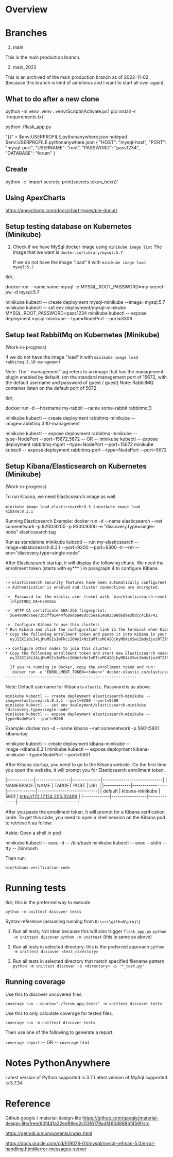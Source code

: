# Overview

# Branches

1.  main

This is the main production branch.

2.  main_2022

This is an archived of the main production branch as of 2022-11-02
(because this branch is kind of ambitious and I want to start all over again).


## What to do after a new clone

python -m venv .venv
.\.venv\Scripts\Activate.ps1
pip install -r .\requirements.txt

python .\flask_app.py

"{}" > $env:USERPROFILE\.pythonanywhere.json
notepad $env:USERPROFILE\.pythonanywhere.json
{
    "HOST": "mysql-host",
    "PORT": "mysql-port",
    "USERNAME": "root",
    "PASSWORD": "pass1234",
    "DATABASE": "forum"
}


## Create
python -c 'import secrets; print(secrets.token_hex())'

## Using ApexCharts

https://apexcharts.com/docs/chart-types/pie-donut/


## Setup testing database on Kubernetes (Minikube)

1.  Check if we have MySql docker image using `minikube image list`
    The image that we want is `docker.io/library/mysql:5.7`

    If we do not have the image "load" it with `minikube image load mysql:5.7`

tldr;

docker run --name some-mysql -e MYSQL_ROOT_PASSWORD=my-secret-pw -d mysql:5.7

minikube kubectl -- create deployment mysql-minikube --image=mysql:5.7
minikube kubectl -- set env deployment/mysql-minikube MYSQL_ROOT_PASSWORD=pass1234
minikube kubectl -- expose deployment mysql-minikube --type=NodePort --port=3306


## Setup test RabbitMq on Kubernetes (Minikube)

(Work-in-progress)

If we do not have the image "load" it with `minikube image load rabbitmq:3.10-management`

Note: The '-management' tag refers to an image that has the management plugin enabled by default.
      (on the standard management port of 15672, with the default username and password of guest / guest)
Note: RabbitMQ container listen on the default port of 5672.

tldr;

docker run -d --hostname my-rabbit --name some-rabbit rabbitmq:3

minikube kubectl -- create deployment rabbitmq-minikube --image=rabbitmq:3.10-management

minikube kubectl -- expose deployment rabbitmq-minikube --type=NodePort --port=15672,5672
-- OR --
minikube kubectl -- expose deployment rabbitmq-mgmt --type=NodePort --port=15672
minikube kubectl -- expose deployment rabbitmq-port --type=NodePort --port=5672



## Setup Kibana/Elasticsearch on Kubernetes (Minikube)

(Work-in-progress)

To run Kibana, we need Elasticsearch image as well.

`minikube image load elasticsearch:8.3.1`
`minikube image load kibana:8.3.1`

Running Elasticsearch
Example: docker run -d --name elasticsearch --net somenetwork -p 9200:9200 -p 9300:9300 -e "discovery.type=single-node" elasticsearch:tag

Run as standalone
minikube kubectl -- run my-elasticsearch --image=elasticsearch:8.3.1 --port=9200 --port=9300 -it --rm --env="discovery.type=single-node"

After Elasticsearch startup, it will display the following chunk.
We need the enrollment token (starts with ey*** ) in paragraph 4 to configure Kibana

```txt
---------------------------------------------------------
-> Elasticsearch security features have been automatically configured!
-> Authentication is enabled and cluster connections are encrypted.

->  Password for the elastic user (reset with `bin/elasticsearch-reset-password -u elastic`):
  lnlp8t9DQ_UA+F39VZGx

->  HTTP CA certificate SHA-256 fingerprint:
  56e4909d76ee73bcff91444f689d6a46dcc5eaa14882398d6d9e3bdcc41ba741

->  Configure Kibana to use this cluster:
* Run Kibana and click the configuration link in the terminal when Kibana starts.
* Copy the following enrollment token and paste it into Kibana in your browser (valid for the next 30 minutes):
  eyJ2ZXIiOiI4LjMuMSIsImFkciI6WyIxNzIuMTcuMC42OjkyMDAiXSwiZmdyIjoiNTZlNDkwOWQ3NmVlNzNiY2ZmOTE0NDRmNjg5ZDZhNDZkY2M1ZWFhMTQ4ODIzOThkNmQ5ZTNiZGNjNDFiYTc0MSIsImtleSI6IkFDaEQwb0VCd2R5VVAtZHpEVlc0OnVsZ2ZDN1VuUkRDTkN0THNsV3QtTHcifQ==

-> Configure other nodes to join this cluster:
* Copy the following enrollment token and start new Elasticsearch nodes with `bin/elasticsearch --enrollment-token <token>` (valid for the next 30 minutes):
  eyJ2ZXIiOiI4LjMuMSIsImFkciI6WyIxNzIuMTcuMC42OjkyMDAiXSwiZmdyIjoiNTZlNDkwOWQ3NmVlNzNiY2ZmOTE0NDRmNjg5ZDZhNDZkY2M1ZWFhMTQ4ODIzOThkNmQ5ZTNiZGNjNDFiYTc0MSIsImtleSI6IkFpaEQwb0VCd2R5VVAtZHpEVlhtOjE2V1E5cGVPUVIyV0ctNFVDYjhEUXcifQ==

  If you're running in Docker, copy the enrollment token and run:
  `docker run -e "ENROLLMENT_TOKEN=<token>" docker.elastic.co/elasticsearch/elasticsearch:8.3.1`
---------------------------------------------------------
```


Note: Default username for Kibana is `elastic`. Password is as above.


```cmd: Not working: Attempt to get Elasticsearch running on deployment
minikube kubectl -- create deployment elasticsearch-minikube --image=elasticsearch:8.3.1 --port=9200 --port=9300
minikube kubectl -- set env deployment/elasticsearch-minikube "discovery.type=single-node"
minikube kubectl -- expose deployment elasticsearch-minikube --type=NodePort --port=9200
```


Example: docker run -d --name kibana --net somenetwork -p 5601:5601 kibana:tag

minikube kubectl -- create deployment kibana-minikube --image=kibana:8.3.1
minikube kubectl -- expose deployment kibana-minikube --type=NodePort --port=5601

After Kibana startup, you need to go to the Kibana website.
On the first time you open the website, it will prompt you for Elasticsearch enrollment token.

|-------------|-----------------|--------------|-----------------------------|
|  NAMESPACE  |      NAME       | TARGET PORT  |             URL             |
|-------------|-----------------|--------------|-----------------------------|
| default     | kibana-minikube |         5601 | http://172.17.124.205:32499 |
|-------------|-----------------|--------------|-----------------------------|

After you paste the enrollment token, it will prompt for a Kibana verification code.
To get this code, you need to open a shell session on the Kibana pod to retrieve it as follow:


Aside: Open a shell in pod

minikube kubectl -- exec <pod-id> -it -- /bin/bash
minikube kubectl -- exec <pod-id> --stdin --tty -- /bin/bash

Then run:

`bin/kibana-verification-code`


# Running tests

tldr; this is the preferred way to execute

`python -m unittest discover tests`

Syntax reference (assuming running from `D:\src\github\proj\`)

1.  Run all tests; Not ideal because this will also trigger `flask_app.py`
`python -m unittest discover`
`python -m unittest` (this is same as above)

2.  Run all tests in selected directory; this is the preferred approach
`python -m unittest discover <test_directory>`

3.  Run all tests in selected directory that match specified filename pattern
`python -m unittest discover -s <directory> -p '*_test.py'`

## Running coverage

Use this to discover uncovered files.

`coverage run --source="./forum_app,tests" -m unittest discover tests`

Use this to only calculate coverage for tested files.

`coverage run -m unittest discover tests `

Then use one of the following to generate a report.

 `coverage report`
-- OR --
`coverage html`

# Notes PythonAnywhere

Latest version of Python supported is 3.7
Latest version of MySql  supported is 5.7.34

# Reference

Github google / material-design-lite 
https://github.com/google/material-design-lite/tree/60f441a22ed98ed2c03f6179adf460d888bf459f/src

https://getmdl.io/components/index.html

https://docs.oracle.com/cd/E19078-01/mysql/mysql-refman-5.0/error-handling.html#error-messages-server